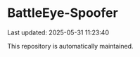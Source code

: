 # BattleEye-Spoofer

Last updated: 2025-05-31 11:23:40

This repository is automatically maintained.
